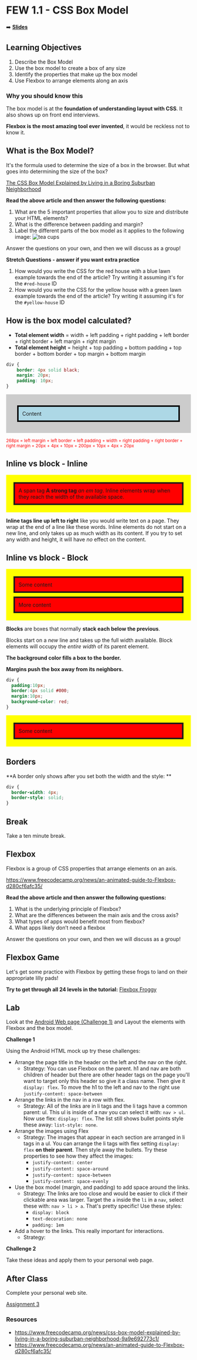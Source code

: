 <!-- .slide: data-background="./Images/header.svg" data-background-repeat="none" data-background-size="40% 40%" data-background-position="center 10%" class="header" -->
# FEW 1.1 - CSS Box Model

<!-- Put a link to the slides so that students can find them -->

➡️ [**Slides**](/Syllabus-Template/Slides/lesson1.html ':ignore')

<!-- > -->

## Learning Objectives <!--2 min-->

1. Describe the Box Model
1. Use the box model to create a box of any size
1. Identify the properties that make up the box model
1. Use Flexbox to arrange elements along an axis

<!-- > -->

### Why you should know this

The box model is at the **foundation of understanding layout with CSS**. It also shows up on front end interviews.

**Flexbox is the most amazing tool ever invented**, it would be reckless not to know it.

<!-- > -->

## What is the Box Model? <!--20 min-->

It's the formula used to determine the size of a box in the browser. But what goes into determining the size of the box?

[The CSS Box Model Explained by Living in a Boring Suburban Neighborhood](https://www.freecodecamp.org/news/css-box-model-explained-by-living-in-a-boring-suburban-neighborhood-9a9e692773c1/)

**Read the above article and then answer the following questions:**

1. What are the 5 important properties that allow you to size and distribute your HTML elements?
1. What is the difference between padding and margin?
1. Label the different parts of the box model as it applies to the following image:
![tea cups](./images/tea.jpeg)

Answer the questions on your own, and then we will discuss as a group! 

**Stretch Questions - answer if you want extra practice**

1. How would you write the CSS for the red house with a blue lawn example towards the end of the article? Try writing it assuming it's for the `#red-house` ID
1. How would you write the CSS for the yellow house with a green lawn example towards the end of the article? Try writing it assuming it's for the `#yellow-house` ID

<!-- > -->

## How is the box model calculated? <!--10 min-->

- **Total element width** = width + left padding + right padding + left border + right border + left margin + right margin
- **Total element height** = height + top padding + bottom padding + top border + bottom border + top margin + bottom margin

<!-- > -->

```css
div {
    border: 4px solid black;
    margin: 20px;
    padding: 10px;
}
```

<!-- > -->

<div style="background-color:#ccc; padding: 10px">
  <div style="width:auto;padding:10px;border:4px solid black;margin:20px;background-color: lightblue; text-align: left">Content</div>
</div>

<small style="color: red">268px = left margin + left border + left padding + width + right padding + right border + right margin = 20px + 4px + 10px + 200px + 10px + 4px + 20px</small>

<!-- > -->

## Inline vs block - Inline <!--5 min-->

<div style="background-color:yellow; padding: 10px">
  <div style="text-align:left;padding:10px;border:4px solid;margin:10px;background-color: red">
    <span>A span tag</span> <strong>A strong tag</strong> <em>an em tag</em>. Inline elements wrap when they reach the width of the available space.
  </div>
</div>

**Inline tags line up left to right** like you would write text on a page. They wrap at the end of a line like these words. Inline elements do not start on a new line, and only takes up as much width as its content. If you try to set any width and height, it will have _no_ effect on the content.

<!-- > -->

## Inline vs block - Block <!--5 min-->

<div style="background-color:yellow; padding: 10px">
  <div style="width:auto;padding:10px;border:4px solid;margin:10px;background-color: red">Some content</div>
  <div style="width:auto;padding:10px;border:4px solid;margin:10px;background-color: red">More content</div>
</div>

**Blocks** are boxes that normally **stack each below the previous**. 

Blocks start on a _new_ line and takes up the full width available. Block elements will occupy the _entire width_ of its parent element.

<!-- > -->

**The background color fills a box to the border.**

**Margins push the box away from its neighbors.**

```CSS
div {
  padding:10px;
  border:4px solid #000;
  margin:10px;
  background-color: red;
}
```

<div style="background-color:yellow; padding: 10px">
  <div style="width:auto;padding:10px;border:4px solid;margin:10px;background-color: red">Some content</div>
</div>

<!-- > -->

## Borders <!--2 min-->

<!-- > -->

**A border only shows after you set both the width and the style: **

```CSS 
div {
  border-width: 4px;
  border-style: solid;
}
```
<!-- > -->

## Break <!--10 min-->

Take a ten minute break. 

<!-- > -->

## Flexbox <!--20 min-->

Flexbox is a group of CSS properties that arrange elements on an axis. 

https://www.freecodecamp.org/news/an-animated-guide-to-Flexbox-d280cf6afc35/

**Read the above article and then answer the following questions:**

1. What is the underlying principle of Flexbox?
1. What are the differences between the main axis and the cross axis?
1. What types of apps would benefit most from flexbox?
1. What apps likely don’t need a flexbox

Answer the questions on your own, and then we will discuss as a group! 

<!-- > -->

## Flexbox Game <!--30-45 min-->

Let's get some practice with Flexbox by getting these frogs to land on their appropriate lilly pads!

**Try to get through all 24 levels in the tutorial:** [Flexbox Froggy](https://flexboxfroggy.com/)

<!-- > -->

## Lab <!--remainder of class-->

Look at the [Android Web page (Challenge 1)](https://github.com/soggybag/learn-markup-level-2) and Layout the elements with Flexbox and the box model.

**Challenge 1**

Using the Android HTML mock up try these challenges:

- Arrange the page title in the header on the left and the nav on the right.
    - Strategy: You can use Flexbox on the parent. h1 and nav are both children of header but there are other header tags on the page you'll want to target only this header so give it a class name. Then give it `display: flex`. To move the h1 to the left and nav to the right use `justify-content: space-between`
- Arrange the links in the nav in a row with flex. 
    - Strategy: All of the links are in li tags and the li tags have a common parent: ul. This ul is inside of a nav you can select it with: `nav > ul`. Now use flex: `display: flex`. The list still shows bullet points style these away: `list-style: none`. 
- Arrange the images using Flex
    - Strategy: The images that appear in each section are arranged in li tags in a ul. You can arrange the li tags with flex setting `display: flex` **on their parent**. Then style away the bullets. Try these properties to see how they affect the images: 
        - `justify-content: center`
        - `justify-content: space-around`
        - `justify-content: space-between`
        - `justify-content: space-evenly`
- Use the box model (margin, and padding) to add space around the links. 
    - Strategy: The links are too close and would be easier to click if their clickable area was larger. Target the `a` inside the `li` in a `nav`, select these with: `nav > li > a`. That's pretty specific! Use these styles: 
        - `display: block`
        - `text-decoration: none`
        - `padding: 1em`
- Add a hover to the links. This really important for interactions. 
    - Strategy: 

**Challenge 2**

Take these ideas and apply them to your personal web page. 

<!-- > -->

## After Class 

Complete your personal web site. 

[Assignment 3](../assignments/assignment-03.md)

### Resources 

- https://www.freecodecamp.org/news/css-box-model-explained-by-living-in-a-boring-suburban-neighborhood-9a9e692773c1/
- https://www.freecodecamp.org/news/an-animated-guide-to-Flexbox-d280cf6afc35/